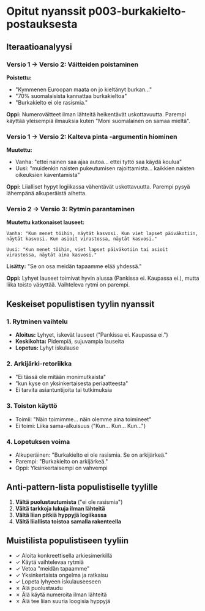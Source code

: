 # Opitut nyanssit p003-burkakielto-postauksesta

## Iteraatioanalyysi

### Versio 1 → Versio 2: Väitteiden poistaminen

**Poistettu:**
- "Kymmenen Euroopan maata on jo kieltänyt burkan..."
- "70% suomalaisista kannattaa burkakieltoa"
- "Burkakielto ei ole rasismia."

**Oppi:** Numeroväitteet ilman lähteitä heikentävät uskottavuutta. Parempi käyttää yleisempiä ilmauksia kuten "Moni suomalainen on samaa mieltä".

### Versio 1 → Versio 2: Kalteva pinta -argumentin hiominen

**Muutettu:**
- Vanha: "ettei nainen saa ajaa autoa... ettei tyttö saa käydä koulua"
- Uusi: "muidenkin naisten pukeutumisen rajoittamista... kaikkien naisten oikeuksien kaventamista"

**Oppi:** Liialliset hypyt logiikassa vähentävät uskottavuutta. Parempi pysyä lähempänä alkuperäistä aihetta.

### Versio 2 → Versio 3: Rytmin parantaminen

**Muutettu katkonaiset lauseet:**
```
Vanha: "Kun menet töihin, näytät kasvosi. Kun viet lapset päiväkotiin, näytät kasvosi. Kun asioit virastossa, näytät kasvosi."

Uusi: "Kun menet töihin, viet lapset päiväkotiin tai asioit virastossa, näytät aina kasvosi."
```

**Lisätty:** "Se on osa meidän tapaamme elää yhdessä."

**Oppi:** Lyhyet lauseet toimivat hyvin alussa (Pankissa ei. Kaupassa ei.), mutta liika toisto väsyttää. Vaihteleva rytmi on parempi.

## Keskeiset populistisen tyylin nyanssit

### 1. Rytminen vaihtelu
- **Aloitus:** Lyhyet, iskevät lauseet ("Pankissa ei. Kaupassa ei.")
- **Keskikohta:** Pidempiä, sujuvampia lauseita
- **Lopetus:** Lyhyt iskulause

### 2. Arkijärki-retoriikka
- "Ei tässä ole mitään monimutkaista"
- "kun kyse on yksinkertaisesta periaatteesta"
- Ei tarvita asiantuntijoita tai tutkimuksia

### 3. Toiston käyttö
- Toimii: "Näin toimimme... näin olemme aina toimineet"
- Ei toimi: Liika sama-alkuisuus ("Kun... Kun... Kun...")

### 4. Lopetuksen voima
- Alkuperäinen: "Burkakielto ei ole rasismia. Se on arkijärkeä."
- Parempi: "Burkakielto on arkijärkeä."
- Oppi: Yksinkertaisempi on vahvempi

## Anti-pattern-lista populistiselle tyylille

1. **Vältä puolustautumista** ("ei ole rasismia")
2. **Vältä tarkkoja lukuja ilman lähteitä**
3. **Vältä liian pitkiä hyppyjä logiikassa**
4. **Vältä liiallista toistoa samalla rakenteella**

## Muistilista populistiseen tyyliin

- ✓ Aloita konkreettisella arkiesimerkillä
- ✓ Käytä vaihtelevaa rytmiä
- ✓ Vetoa "meidän tapaamme"
- ✓ Yksinkertaista ongelma ja ratkaisu
- ✓ Lopeta lyhyeen iskulauseeseen
- ✗ Älä puolustaudu
- ✗ Älä käytä numeroita ilman lähteitä
- ✗ Älä tee liian suuria loogisia hyppyjä